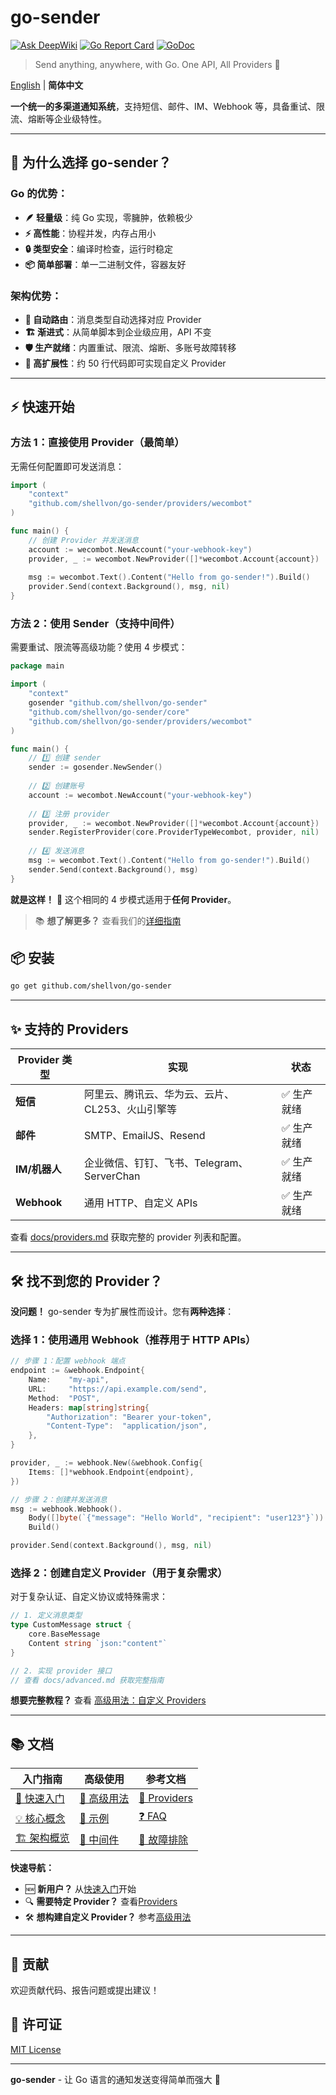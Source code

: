 # go-sender

[![Ask DeepWiki](https://deepwiki.com/badge.svg)](https://deepwiki.com/shellvon/go-sender)
[![Go Report Card](https://goreportcard.com/badge/github.com/shellvon/go-sender)](https://goreportcard.com/report/github.com/shellvon/go-sender)
[![GoDoc](https://godoc.org/github.com/shellvon/go-sender?status.svg)](https://godoc.org/github.com/shellvon/go-sender)

> Send anything, anywhere, with Go. One API, All Providers 🚀

[English](./README.md) | **简体中文**

**一个统一的多渠道通知系统**，支持短信、邮件、IM、Webhook 等，具备重试、限流、熔断等企业级特性。

---

## 🌟 为什么选择 go-sender？

### Go 的优势：
- **🪶 轻量级**：纯 Go 实现，零臃肿，依赖极少
- **⚡ 高性能**：协程并发，内存占用小
- **🔒 类型安全**：编译时检查，运行时稳定
- **📦 简单部署**：单一二进制文件，容器友好

### 架构优势：
- **🎯 自动路由**：消息类型自动选择对应 Provider
- **🏗️ 渐进式**：从简单脚本到企业级应用，API 不变
- **🛡️ 生产就绪**：内置重试、限流、熔断、多账号故障转移
- **🧩 高扩展性**：约 50 行代码即可实现自定义 Provider

---

## ⚡ 快速开始

### 方法 1：直接使用 Provider（最简单）

无需任何配置即可发送消息：

```go
import (
    "context"
    "github.com/shellvon/go-sender/providers/wecombot"
)

func main() {
    // 创建 Provider 并发送消息
    account := wecombot.NewAccount("your-webhook-key")
    provider, _ := wecombot.NewProvider([]*wecombot.Account{account})
    
    msg := wecombot.Text().Content("Hello from go-sender!").Build()
    provider.Send(context.Background(), msg, nil)
}
```

### 方法 2：使用 Sender（支持中间件）

需要重试、限流等高级功能？使用 4 步模式：

```go
package main

import (
    "context"
    gosender "github.com/shellvon/go-sender"
    "github.com/shellvon/go-sender/core"
    "github.com/shellvon/go-sender/providers/wecombot"
)

func main() {
    // 1️⃣ 创建 sender
    sender := gosender.NewSender()
    
    // 2️⃣ 创建账号  
    account := wecombot.NewAccount("your-webhook-key")
    
    // 3️⃣ 注册 provider
    provider, _ := wecombot.NewProvider([]*wecombot.Account{account})
    sender.RegisterProvider(core.ProviderTypeWecombot, provider, nil)
    
    // 4️⃣ 发送消息
    msg := wecombot.Text().Content("Hello from go-sender!").Build()
    sender.Send(context.Background(), msg)
}
```

**就是这样！** 🎉 这个相同的 4 步模式适用于**任何 Provider**。

> 📚 **想了解更多？** 查看我们的[详细指南](./docs/getting-started.md)


## 📦 安装

```bash
go get github.com/shellvon/go-sender
```


---

## ✨ 支持的 Providers

| Provider 类型 | 实现 | 状态 |
|---------------|------|--------|
| **短信** | 阿里云、腾讯云、华为云、云片、CL253、火山引擎等 | ✅ 生产就绪 |
| **邮件** | SMTP、EmailJS、Resend | ✅ 生产就绪 |
| **IM/机器人** | 企业微信、钉钉、飞书、Telegram、ServerChan | ✅ 生产就绪 |
| **Webhook** | 通用 HTTP、自定义 APIs | ✅ 生产就绪 |

查看 [docs/providers.md](docs/providers.md) 获取完整的 provider 列表和配置。

---

## 🛠 找不到您的 Provider？

**没问题！** go-sender 专为扩展性而设计。您有**两种选择**：

### 选择 1：使用通用 Webhook（推荐用于 HTTP APIs）

```go
// 步骤 1：配置 webhook 端点
endpoint := &webhook.Endpoint{
    Name:    "my-api",
    URL:     "https://api.example.com/send",
    Method:  "POST",
    Headers: map[string]string{
        "Authorization": "Bearer your-token",
        "Content-Type":  "application/json",
    },
}

provider, _ := webhook.New(&webhook.Config{
    Items: []*webhook.Endpoint{endpoint},
})

// 步骤 2：创建并发送消息
msg := webhook.Webhook().
    Body([]byte(`{"message": "Hello World", "recipient": "user123"}`)).
    Build()

provider.Send(context.Background(), msg, nil)
```

### 选择 2：创建自定义 Provider（用于复杂需求）

对于复杂认证、自定义协议或特殊需求：

```go
// 1. 定义消息类型
type CustomMessage struct {
    core.BaseMessage
    Content string `json:"content"`
}

// 2. 实现 provider 接口
// 查看 docs/advanced.md 获取完整指南
```

**想要完整教程？** 查看 [高级用法：自定义 Providers](./docs/advanced.md#custom-providers)

---

## 📚 文档

| **入门指南** | **高级使用** | **参考文档** |
|-------------|-------------|-------------|
| [📖 快速入门](./docs/getting-started.md) | [🔧 高级用法](./docs/advanced.md) | [🔌 Providers](./docs/providers.md) |
| [💡 核心概念](./docs/concepts.md) | [🧪 示例](./docs/examples.md) | [❓ FAQ](./docs/faq.md) |
| [🏗️ 架构概览](./docs/architecture.md) | [🚦 中间件](./docs/middleware.md) | [🔧 故障排除](./docs/troubleshooting.md) |

**快速导航：**
- 🆕 **新用户？** 从[快速入门](./docs/getting-started.md)开始
- 🔍 **需要特定 Provider？** 查看[Providers](./docs/providers.md)  
- 🛠 **想构建自定义 Provider？** 参考[高级用法](./docs/advanced.md)

---

## 🤝 贡献

欢迎贡献代码、报告问题或提出建议！

## 📄 许可证

[MIT License](./LICENSE)

---

**go-sender** - 让 Go 语言的通知发送变得简单而强大 🚀
